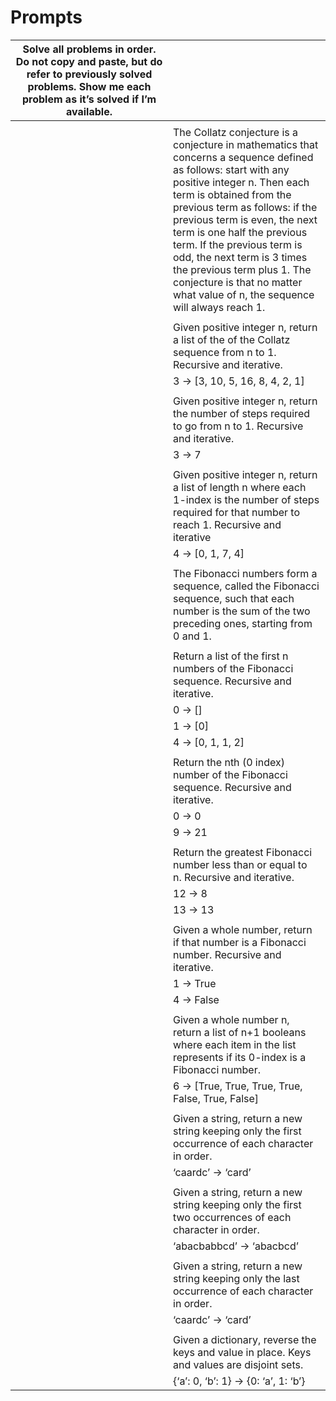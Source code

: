 # Prompts

<table><colgroup><col style="width: 50%" /><col style="width: 50%" /></colgroup><thead><tr class="header"><th style="text-align: center;">Solve all problems in order. Do not copy and paste, but do refer to previously solved problems. Show me each problem as it’s solved if I’m available.</th><th style="text-align: left;"></th></tr></thead><tbody><tr class="odd"><td style="text-align: center;"></td><td style="text-align: left;"></td></tr><tr class="even"><td style="text-align: center;"></td><td style="text-align: left;">The Collatz conjecture is a conjecture in mathematics that concerns a sequence defined as follows: start with any positive integer n. Then each term is obtained from the previous term as follows: if the previous term is even, the next term is one half the previous term. If the previous term is odd, the next term is 3 times the previous term plus 1. The conjecture is that no matter what value of n, the sequence will always reach 1.</td></tr><tr class="odd"><td style="text-align: center;"></td><td style="text-align: left;"></td></tr><tr class="even"><td style="text-align: center;"></td><td style="text-align: left;">Given positive integer n, return a list of the of the Collatz sequence from n to 1. Recursive and iterative.</td></tr><tr class="odd"><td style="text-align: center;"></td><td style="text-align: left;">3 -&gt; [3, 10, 5, 16, 8, 4, 2, 1]</td></tr><tr class="even"><td style="text-align: center;"></td><td style="text-align: left;"></td></tr><tr class="odd"><td style="text-align: center;"></td><td style="text-align: left;">Given positive integer n, return the number of steps required to go from n to 1. Recursive and iterative.</td></tr><tr class="even"><td style="text-align: center;"></td><td style="text-align: left;">3 -&gt; 7</td></tr><tr class="odd"><td style="text-align: center;"></td><td style="text-align: left;"></td></tr><tr class="even"><td style="text-align: center;"></td><td style="text-align: left;">Given positive integer n, return a list of length n where each 1-index is the number of steps required for that number to reach 1. Recursive and iterative</td></tr><tr class="odd"><td style="text-align: center;"></td><td style="text-align: left;">4 -&gt; [0, 1, 7, 4]</td></tr><tr class="even"><td style="text-align: center;"></td><td style="text-align: left;"></td></tr><tr class="odd"><td style="text-align: center;"></td><td style="text-align: left;">The Fibonacci numbers form a sequence, called the Fibonacci sequence, such that each number is the sum of the two preceding ones, starting from 0 and 1.</td></tr><tr class="even"><td style="text-align: center;"></td><td style="text-align: left;"></td></tr><tr class="odd"><td style="text-align: center;"></td><td style="text-align: left;">Return a list of the first n numbers of the Fibonacci sequence. Recursive and iterative.</td></tr><tr class="even"><td style="text-align: center;"></td><td style="text-align: left;">0 -&gt; []</td></tr><tr class="odd"><td style="text-align: center;"></td><td style="text-align: left;">1 -&gt; [0]</td></tr><tr class="even"><td style="text-align: center;"></td><td style="text-align: left;">4 -&gt; [0, 1, 1, 2]</td></tr><tr class="odd"><td style="text-align: center;"></td><td style="text-align: left;"></td></tr><tr class="even"><td style="text-align: center;"></td><td style="text-align: left;">Return the nth (0 index) number of the Fibonacci sequence. Recursive and iterative.</td></tr><tr class="odd"><td style="text-align: center;"></td><td style="text-align: left;">0 -&gt; 0</td></tr><tr class="even"><td style="text-align: center;"></td><td style="text-align: left;">9 -&gt; 21</td></tr><tr class="odd"><td style="text-align: center;"></td><td style="text-align: left;"></td></tr><tr class="even"><td style="text-align: center;"></td><td style="text-align: left;">Return the greatest Fibonacci number less than or equal to n. Recursive and iterative.</td></tr><tr class="odd"><td style="text-align: center;"></td><td style="text-align: left;">12 -&gt; 8</td></tr><tr class="even"><td style="text-align: center;"></td><td style="text-align: left;">13 -&gt; 13</td></tr><tr class="odd"><td style="text-align: center;"></td><td style="text-align: left;"></td></tr><tr class="even"><td style="text-align: center;"></td><td style="text-align: left;">Given a whole number, return if that number is a Fibonacci number. Recursive and iterative.</td></tr><tr class="odd"><td style="text-align: center;"></td><td style="text-align: left;">1 -&gt; True</td></tr><tr class="even"><td style="text-align: center;"></td><td style="text-align: left;">4 -&gt; False</td></tr><tr class="odd"><td style="text-align: center;"></td><td style="text-align: left;"></td></tr><tr class="even"><td style="text-align: center;"></td><td style="text-align: left;">Given a whole number n, return a list of n+1 booleans where each item in the list represents if its 0-index is a Fibonacci number.</td></tr><tr class="odd"><td style="text-align: center;"></td><td style="text-align: left;">6 -&gt; [True, True, True, True, False, True, False]</td></tr><tr class="even"><td style="text-align: center;"></td><td style="text-align: left;"></td></tr><tr class="odd"><td style="text-align: center;"></td><td style="text-align: left;">Given a string, return a new string keeping only the first occurrence of each character in order.</td></tr><tr class="even"><td style="text-align: center;"></td><td style="text-align: left;">‘caardc’ -&gt; ‘card’</td></tr><tr class="odd"><td style="text-align: center;"></td><td style="text-align: left;"></td></tr><tr class="even"><td style="text-align: center;"></td><td style="text-align: left;">Given a string, return a new string keeping only the first two occurrences of each character in order.</td></tr><tr class="odd"><td style="text-align: center;"></td><td style="text-align: left;">‘abacbabbcd’ -&gt; ‘abacbcd’</td></tr><tr class="even"><td style="text-align: center;"></td><td style="text-align: left;"></td></tr><tr class="odd"><td style="text-align: center;"></td><td style="text-align: left;">Given a string, return a new string keeping only the last occurrence of each character in order.</td></tr><tr class="even"><td style="text-align: center;"></td><td style="text-align: left;">‘caardc’ -&gt; ‘card’</td></tr><tr class="odd"><td style="text-align: center;"></td><td style="text-align: left;"></td></tr><tr class="even"><td style="text-align: center;"></td><td style="text-align: left;">Given a dictionary, reverse the keys and value in place. Keys and values are disjoint sets.</td></tr><tr class="odd"><td style="text-align: center;"></td><td style="text-align: left;">{‘a’: 0, ‘b’: 1} -&gt; {0: ‘a’, 1: ‘b’}</td></tr></tbody></table>
